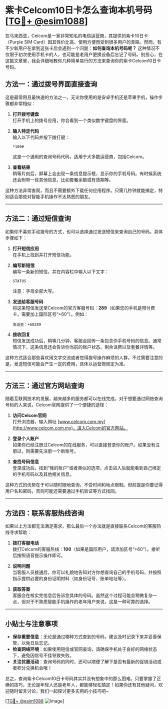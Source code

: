 # 紫卡Celcom10日卡怎么查询本机号码[[TG💪+ @esim1088](https://t.me/s/esim1088)]

在马来西亚，Celcom是一家非常知名的电信运营商，其提供的紫卡10日卡（Purple SIM Card）因其性价比高、使用方便而受到很多用户的青睐。然而，有不少新用户在拿到这张卡后会遇到一个问题：**如何查询本机号码呢？** 这种情况不仅限于初次使用手机卡的人，也可能是老用户更换设备后忘记了号码。别担心，在这篇文章里，我会详细地教你几种简单易行的方法来查询你的紫卡Celcom10日卡号码。

## 方法一：通过拨号界面直接查询

这是最常用且最快速的方法之一。无论你使用的是安卓手机还是苹果手机，操作步骤都非常相似：

1. **打开拨号键盘**  
   打开手机上的拨号应用，你会看到一个类似数字键盘的界面。

2. **输入特定代码**  
   输入以下代码并按下拨打键：
   ```
   *100#
   ```
   这是一个通用的查询号码代码，适用于大多数运营商，包括Celcom。

3. **查看结果**  
   稍等片刻后，屏幕上会出现一条信息提示框，显示你的手机号码。有时候系统还会附带一些其他信息，比如套餐余额或有效期等。

这种方法非常直观，而且不需要额外下载任何应用程序。只需几秒钟就能搞定，特别适合那些对智能手机操作不太熟悉的朋友。

---

## 方法二：通过短信查询

如果你不喜欢手动拨号的方式，也可以选择通过发送短信来查询自己的号码。具体步骤如下：

1. **打开短信应用**  
   在手机上找到并打开短信功能。

2. **编写新短信**  
   编写一条新的短信，并在内容栏中输入以下文字：
   ```
   STATUS
   ```
   注意：字母全部大写。

3. **发送给客服号码**  
   将这条短信发送至Celcom的官方客服号码：**289**（如果您的手机是预付费卡，需要加上国际区号“+60”）。例如：
   ```
   发送至：+60289
   ```

4. **接收回复**  
   短信发送成功后，稍等几分钟，客服会回传一条包含你手机号码的信息。通常情况下，这条信息还会告诉你当前的账户状态、剩余话费以及套餐详情等。

这种方式适合那些喜欢用文字交流或者觉得拨号操作麻烦的人群。不过需要注意的是，发送短信可能会产生一定的费用，具体以运营商规定为准。

---

## 方法三：通过官方网站查询

随着互联网技术的发展，越来越多的服务都可以在线完成。对于想要通过网络查询号码的人来说，Celcom官网提供了一个便捷的途径：

1. **访问Celcom官网**  
   打开浏览器，输入网址 [www.celcom.com.my](http://www.celcom.com.my)，进入Celcom的官方网站。

2. **登录个人账户**  
   如果你已经注册过Celcom的在线服务，可以直接登录你的账户。如果没有注册过，则需要先注册一个新账号。

3. **查找号码信息**  
   登录成功后，找到“我的账户”或者类似的选项，点击进入后就能看到自己绑定的手机号码以及其他相关信息。

这种方式的优势在于可以随时随地查询，不受时间和地点限制。但前提是你要记得用户名和密码，否则可能还需要通过手机验证等方式找回。

---

## 方法四：联系客服热线咨询

如果以上方法都无法满足需求，那么最后一个办法就是直接联系Celcom的客服热线寻求帮助：

1. **拨打客服电话**  
   拨打Celcom的客服热线：**100**（如果是国际用户，请添加区号“+60”）。接听后按照语音提示操作即可。

2. **说明问题**  
   当客服人员接通后，你可以礼貌地告知对方你想查询自己的手机号码，并按照指示提供必要的身份证明材料（如身份证号、账单地址等）。

3. **获取答案**  
   客服会在核实完信息后告诉您具体的号码。虽然这个过程可能会稍微复杂一点，但对于不熟悉智能手机操作的老年用户来说，这是一种可靠的选择。

---

## 小贴士与注意事项

- **保存重要信息**：无论是通过哪种方式查到的号码，建议及时记录下来并妥善保管，以免日后忘记。
- **检查网络环境**：如果使用短信或官网查询，请确保手机处于良好的网络状态下，避免因信号不佳导致失败。
- **关注优惠活动**：查询号码的同时，还可以顺便了解下是否有最新的促销活动或者积分兑换机会哦！

总之，查询紫卡Celcom10日卡号码其实并没有想象中的那么困难。只要掌握了正确的技巧，无论是年轻人还是老年人，都能够轻松搞定！如果你还有其他疑问，欢迎随时留言讨论，我们一起探讨更多实用的小技巧吧~

[[TG💪+ @esim1088](https://t.me/s/esim1088) ![Image](https://i.postimg.cc/4NQfJmqS/Snipaste-2025-05-13-00-14-12.png)]